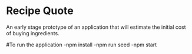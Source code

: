 # Recipe Quote

An early stage prototype of an application that will estimate the initial cost of buying ingredients.

#To run the application
-npm install
-npm run seed
-npm start
